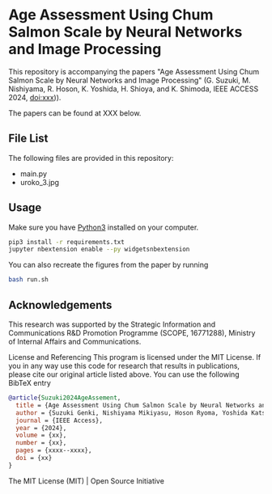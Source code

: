 # Age Assessment Using Chum Salmon Scale by Neural Networks and Image Processing

This repository is accompanying the papers "Age Assessment Using Chum Salmon Scale by Neural Networks and Image Processing" (G. Suzuki, M. Nishiyama, R. Hoson, K. Yoshida, H. Shioya, and K. Shimoda, IEEE ACCESS 2024, [doi:xxx]([https://doi.org/10.1109/SPAWC51858.2021.9593269](https://github.com/Choke222/AgeAssessmentOfScales)))).

The papers can be found at XXX below.

## File List
The following files are provided in this repository:

- main.py
- uroko_3.jpg

## Usage
Make sure you have [Python3](https://www.python.org/downloads/) installed on
your computer.
```bash
pip3 install -r requirements.txt
jupyter nbextension enable --py widgetsnbextension
```
You can also recreate the figures from the paper by running
```bash
bash run.sh
```

## Acknowledgements
This research was supported by the Strategic Information and Communications R&D Promotion Programme (SCOPE, 16771288), Ministry of Internal Affairs and Communications.

License and Referencing
This program is licensed under the MIT License. If you in any way use this code for research that results in publications, please cite our original article listed above.
You can use the following BibTeX entry

```bibtex
@article{Suzuki2024AgeAssement,
  title = {Age Assessment Using Chum Salmon Scale by Neural Networks and Image Processing},
  author = {Suzuki Genki, Nishiyama Mikiyasu, Hoson Ryoma, Yoshida Katsunobu, Shioya Hiroyuki and Shimoda Kazutaka},
  journal = {IEEE Access},
  year = {2024},
  volume = {xx},
  number = {xx},
  pages = {xxxx--xxxx},
  doi = {xx}
}
```
The MIT License (MIT) | Open Source Initiative
